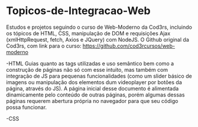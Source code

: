 # Topicos-de-Integracao-Web
Estudos e projetos seguindo o curso de Web-Moderno da Cod3rs, incluindo os tópicos de HTML, CSS, manipulação de DOM e requisições Ajax (xmlHttpRequest, fetch, Axios e JQuery) com NodeJS. 
O Github original da Cod3rs, com link para o curso:  https://github.com/cod3rcursos/web-moderno


-HTML
    Guias quanto as tags utilizadas e uso semântico bem como a construção de páginas não só com esse intuito, mas também com integração de JS para pequenas funcionalidades (como um slider básico de imagens ou manipulação dos elementos dum videoplayer por botões da página, através do JS). A página inicial desse documento é alimentada dinamicamente pelo conteúdo de outras páginas, porém algumas dessas páginas requerem abertura própria no navegador para que seu código possa funcionar.

-CSS
    